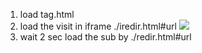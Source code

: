 1. load tag.html
1. load the visit in iframe ./iredir.html#url <img src="#url"> 
2. wait 2 sec load the sub by ./redir.html#url